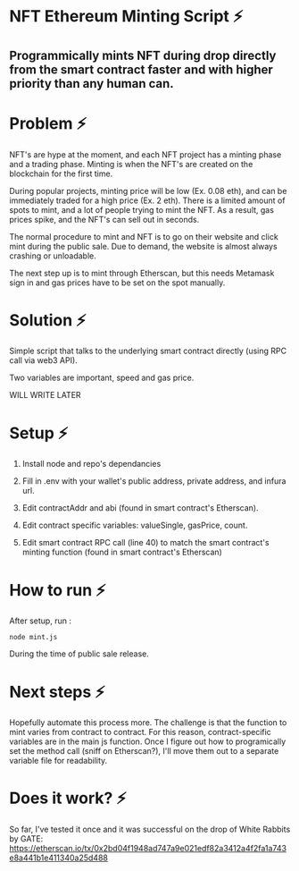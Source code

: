 # NFT Ethereum Minting Script ⚡️

## Programmically mints NFT during drop directly from the smart contract faster and with higher priority than any human can.

# Problem ⚡️

NFT's are hype at the moment, and each NFT project has a minting phase and a trading phase. Minting is when the NFT's are created on the blockchain for the first time. 

During popular projects, minting price will be low (Ex. 0.08 eth), and can be immediately traded for a high price (Ex. 2 eth). There is a limited amount of spots to mint, and a lot of people trying to mint the NFT. As a result, gas prices spike, and the NFT's can sell out in seconds. 

The normal procedure to mint and NFT is to go on their website and click mint during the public sale. Due to demand, the website is almost always crashing or unloadable.

The next step up is to mint through Etherscan, but this needs Metamask sign in and gas prices have to be set on the spot manually.

# Solution ⚡️

Simple script that talks to the underlying smart contract directly (using RPC call via web3 API). 

Two variables are important, speed and gas price. 

WILL WRITE LATER

# Setup ⚡️

1. Install node and repo's dependancies

2. Fill in .env with your wallet's public address, private address, and infura url.

3. Edit contractAddr and abi (found in smart contract's Etherscan).

4. Edit contract specific variables: valueSingle, gasPrice, count.

5. Edit smart contract RPC call (line 40) to match the smart contract's minting function (found in smart contract's Etherscan)

# How to run ⚡️

After setup, run :

`node mint.js`

During the time of public sale release.

# Next steps ⚡️

Hopefully automate this process more. The challenge is that the function to mint varies from contract to contract. For this reason, contract-specific variables are in the main js function. Once I figure out how to programically set the method call (sniff on Etherscan?), I'll move them out to a separate variable file for readability.

# Does it work? ⚡️

So far, I've tested it once and it was successful on the drop of White Rabbits by GATE: https://etherscan.io/tx/0x2bd04f1948ad747a9e021edf82a3412a4f2fa1a743e8a441b1e411340a25d488